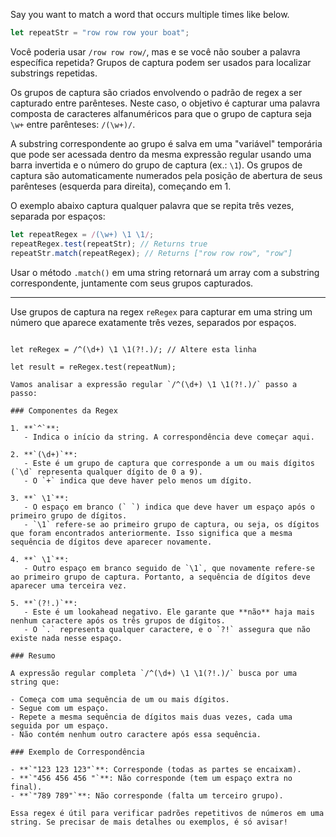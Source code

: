 Say you want to match a word that occurs multiple times like below.

```js
let repeatStr = "row row row your boat";
```

Você poderia usar `/row row row/`, mas e se você não souber a palavra específica repetida? Grupos de captura podem ser usados para localizar substrings repetidas.

Os grupos de captura são criados envolvendo o padrão de regex a ser capturado entre parênteses. Neste caso, o objetivo é capturar uma palavra composta de caracteres alfanuméricos para que o grupo de captura seja `\w+` entre parênteses: `/(\w+)/`.

A substring correspondente ao grupo é salva em uma "variável" temporária que pode ser acessada dentro da mesma expressão regular usando uma barra invertida e o número do grupo de captura (ex.: `\1`). Os grupos de captura são automaticamente numerados pela posição de abertura de seus parênteses (esquerda para direita), começando em 1.

O exemplo abaixo captura qualquer palavra que se repita três vezes, separada por espaços:

```js
let repeatRegex = /(\w+) \1 \1/;
repeatRegex.test(repeatStr); // Returns true
repeatStr.match(repeatRegex); // Returns ["row row row", "row"]
```

Usar o método `.match()` em uma string retornará um array com a substring correspondente, juntamente com seus grupos capturados.

---

Use grupos de captura na regex `reRegex` para capturar em uma string um número que aparece exatamente três vezes, separados por espaços.

```let repeatNum = "42 42 42";

let reRegex = /^(\d+) \1 \1(?!.)/; // Altere esta linha

let result = reRegex.test(repeatNum);

Vamos analisar a expressão regular `/^(\d+) \1 \1(?!.)/` passo a passo:

### Componentes da Regex

1. **`^`**:
   - Indica o início da string. A correspondência deve começar aqui.

2. **`(\d+)`**:
   - Este é um grupo de captura que corresponde a um ou mais dígitos (`\d` representa qualquer dígito de 0 a 9).
   - O `+` indica que deve haver pelo menos um dígito.

3. **` \1`**:
   - O espaço em branco (` `) indica que deve haver um espaço após o primeiro grupo de dígitos.
   - `\1` refere-se ao primeiro grupo de captura, ou seja, os dígitos que foram encontrados anteriormente. Isso significa que a mesma sequência de dígitos deve aparecer novamente.

4. **` \1`**:
   - Outro espaço em branco seguido de `\1`, que novamente refere-se ao primeiro grupo de captura. Portanto, a sequência de dígitos deve aparecer uma terceira vez.

5. **`(?!.)`**:
   - Este é um lookahead negativo. Ele garante que **não** haja mais nenhum caractere após os três grupos de dígitos.
   - O `.` representa qualquer caractere, e o `?!` assegura que não existe nada nesse espaço.

### Resumo

A expressão regular completa `/^(\d+) \1 \1(?!.)/` busca por uma string que:

- Começa com uma sequência de um ou mais dígitos.
- Segue com um espaço.
- Repete a mesma sequência de dígitos mais duas vezes, cada uma seguida por um espaço.
- Não contém nenhum outro caractere após essa sequência.

### Exemplo de Correspondência

- **`"123 123 123"`**: Corresponde (todas as partes se encaixam).
- **`"456 456 456 "`**: Não corresponde (tem um espaço extra no final).
- **`"789 789"`**: Não corresponde (falta um terceiro grupo).

Essa regex é útil para verificar padrões repetitivos de números em uma string. Se precisar de mais detalhes ou exemplos, é só avisar!